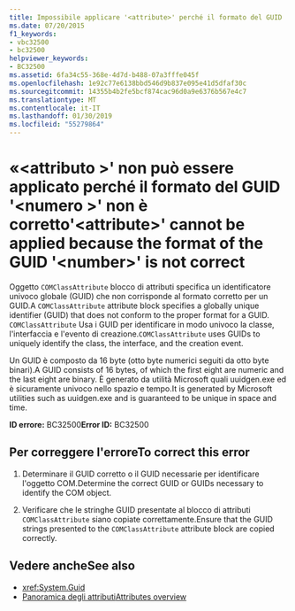```yaml
---
title: Impossibile applicare '<attribute>' perché il formato del GUID '<number>' non è corretto
ms.date: 07/20/2015
f1_keywords:
- vbc32500
- bc32500
helpviewer_keywords:
- BC32500
ms.assetid: 6fa34c55-368e-4d7d-b488-07a3fffe045f
ms.openlocfilehash: 1e92c77e6138bbd546d9b837e095e41d5dfaf30c
ms.sourcegitcommit: 14355b4b2fe5bcf874cac96d0a9e6376b567e4c7
ms.translationtype: MT
ms.contentlocale: it-IT
ms.lasthandoff: 01/30/2019
ms.locfileid: "55279864"
---
```

# <a name="attribute-cannot-be-applied-because-the-format-of-the-guid-number-is-not-correct"></a><span data-ttu-id="b9dc1-102">«\<attributo >' non può essere applicato perché il formato del GUID '\<numero >' non è corretto</span><span class="sxs-lookup"><span data-stu-id="b9dc1-102">'\<attribute>' cannot be applied because the format of the GUID '\<number>' is not correct</span></span>
<span data-ttu-id="b9dc1-103">Oggetto `COMClassAttribute` blocco di attributi specifica un identificatore univoco globale (GUID) che non corrisponde al formato corretto per un GUID.</span><span class="sxs-lookup"><span data-stu-id="b9dc1-103">A `COMClassAttribute` attribute block specifies a globally unique identifier (GUID) that does not conform to the proper format for a GUID.</span></span> <span data-ttu-id="b9dc1-104">`COMClassAttribute` Usa i GUID per identificare in modo univoco la classe, l'interfaccia e l'evento di creazione.</span><span class="sxs-lookup"><span data-stu-id="b9dc1-104">`COMClassAttribute` uses GUIDs to uniquely identify the class, the interface, and the creation event.</span></span>  
  
 <span data-ttu-id="b9dc1-105">Un GUID è composto da 16 byte (otto byte numerici seguiti da otto byte binari).</span><span class="sxs-lookup"><span data-stu-id="b9dc1-105">A GUID consists of 16 bytes, of which the first eight are numeric and the last eight are binary.</span></span> <span data-ttu-id="b9dc1-106">È generato da utilità Microsoft quali uuidgen.exe ed è sicuramente univoco nello spazio e tempo.</span><span class="sxs-lookup"><span data-stu-id="b9dc1-106">It is generated by Microsoft utilities such as uuidgen.exe and is guaranteed to be unique in space and time.</span></span>  
  
 <span data-ttu-id="b9dc1-107">**ID errore:** BC32500</span><span class="sxs-lookup"><span data-stu-id="b9dc1-107">**Error ID:** BC32500</span></span>  
  
## <a name="to-correct-this-error"></a><span data-ttu-id="b9dc1-108">Per correggere l'errore</span><span class="sxs-lookup"><span data-stu-id="b9dc1-108">To correct this error</span></span>  
  
1.  <span data-ttu-id="b9dc1-109">Determinare il GUID corretto o il GUID necessarie per identificare l'oggetto COM.</span><span class="sxs-lookup"><span data-stu-id="b9dc1-109">Determine the correct GUID or GUIDs necessary to identify the COM object.</span></span>  
  
2.  <span data-ttu-id="b9dc1-110">Verificare che le stringhe GUID presentate al blocco di attributi `COMClassAttribute` siano copiate correttamente.</span><span class="sxs-lookup"><span data-stu-id="b9dc1-110">Ensure that the GUID strings presented to the `COMClassAttribute` attribute block are copied correctly.</span></span>  
  
## <a name="see-also"></a><span data-ttu-id="b9dc1-111">Vedere anche</span><span class="sxs-lookup"><span data-stu-id="b9dc1-111">See also</span></span>
- <xref:System.Guid>
- [<span data-ttu-id="b9dc1-112">Panoramica degli attributi</span><span class="sxs-lookup"><span data-stu-id="b9dc1-112">Attributes overview</span></span>](../../../visual-basic/programming-guide/concepts/attributes/index.md)

